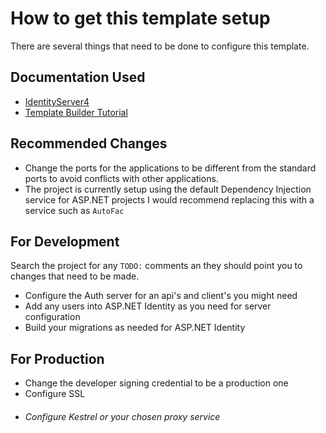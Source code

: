 ﻿# How to get this template setup
There are several things that need to be done to configure this template.

## Documentation Used
* [IdentityServer4](https://identityserver4.readthedocs.io/en/latest/)
* [Template Builder Tutorial](https://www.ecanarys.com/Blogs/ArticleID/180/Create-custom-project-templates-in-Visual-Studio)

## Recommended Changes
* Change the ports for the applications to be different from the standard ports to avoid
  conflicts with other applications.
* The project is currently setup using the default Dependency Injection service for ASP.NET projects
  I would recommend replacing this with a service such as `AutoFac`
  
## For Development
Search the project for any `TODO:` comments an they should point you to changes that need to be made.
* Configure the Auth server for an api's and client's you might need
* Add any users into ASP.NET Identity as you need for server configuration
* Build your migrations as needed for ASP.NET Identity

## For Production
* Change the developer signing credential to be a production one
* Configure SSL
* ###### Configure Kestrel or your chosen proxy service
